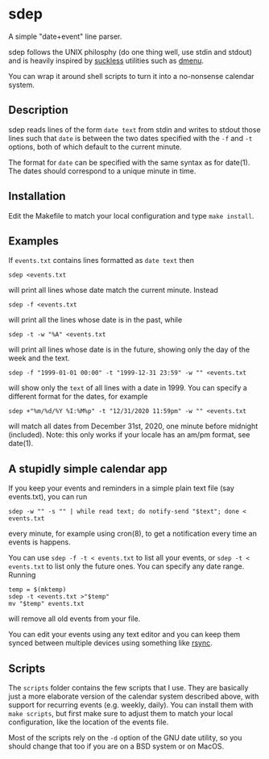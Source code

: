 # sdep
A simple "date+event" line parser.

sdep follows the UNIX philosphy (do one thing well, use stdin and stdout) and
is heavily inspired by [suckless](https://suckless.org) utilities such as
[dmenu](https://tools.suckless.org/dmenu/).

You can wrap it around shell scripts to turn it into a no-nonsense calendar
system.

## Description

sdep reads lines of the form `date text` from stdin and writes to stdout those
lines such that `date` is between the two dates specified with the `-f` and
`-t` options, both of which default to the current minute.

The format for `date` can be specified with the same syntax as for date(1).
The dates should correspond to a unique minute in time. 

## Installation
Edit the Makefile to match your local configuration and type `make install`.

## Examples
If `events.txt` contains lines formatted as `date text` then

```
sdep <events.txt
```

will print all lines whose date match the current minute. Instead

```
sdep -f <events.txt
```

will print all the lines whose date is in the past, while

```
sdep -t -w "%A" <events.txt
```

will print all lines whose date is in the future, showing only the day of the
week and the text.

```
sdep -f "1999-01-01 00:00" -t "1999-12-31 23:59" -w "" <events.txt
```

will show only the `text` of all lines with a date in 1999. You can specify a
different format for the dates, for example

```
sdep +"%m/%d/%Y %I:%M%p" -t "12/31/2020 11:59pm" -w "" <events.txt
```

will match all dates from December 31st, 2020, one minute before midnight
(included). Note: this only works if your locale has an am/pm format, see
date(1).

## A stupidly simple calendar app
If you keep your events and reminders in a simple plain text file (say
events.txt), you can run

```
sdep -w "" -s "" | while read text; do notify-send "$text"; done < events.txt
```

every minute, for example using cron(8), to get a notification every time
an events is happens.

You can use `sdep -f -t < events.txt` to list all your events, or 
`sdep -t < events.txt` to list only the future ones. You can specify any date
range. Running

```
temp = $(mktemp)
sdep -t <events.txt >"$temp"
mv "$temp" events.txt
```

will remove all old events from your file.

You can edit your events using any text editor and you can keep them synced
between multiple devices using something like
[rsync](https://rsync.samba.org/).

## Scripts
The `scripts` folder contains the few scripts that I use. They are basically 
just a more elaborate version of the calendar system described above,
with support for recurring events (e.g. weekly, daily). You can install them
with `make scripts`, but first make sure to adjust them to match your local
configuration, like the location of the events file.

Most of the scripts rely on the `-d` option of the GNU date utility, so you
should change that too if you are on a BSD system or on MacOS.
